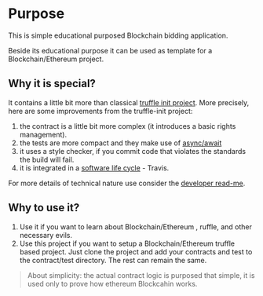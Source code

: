 # Purpose

This is simple educational purposed Blockchain bidding application.

Beside its educational purpose it can be used as template for a Blockchain/Ethereum project.

## Why it is special?

It contains a little bit more than classical [truffle init project](https://github.com/trufflesuite/truffle-init-default).
More precisely, here are some improvements from the truffle-init project:
1. the contract is a little bit more complex (it introduces a basic
rights management).
2. the tests are more compact and they make use of
[async/await](https://javascript.info/async-await)
3. it uses a style checker, if you commit code that violates the standards the
build will fail.
4. it is integrated in a
[software life cycle](https://en.wikipedia.org/wiki/Application_lifecycle_management) - Travis.

For more details of technical nature use consider the [developer read-me](./README-DEVELOPER.md).

## Why to use it?

1. Use it if you want to learn about Blockchain/Ethereum , ruffle, and other necessary evils.
2. Use this project if you want to setup a Blockchain/Ethereum truffle based project.
Just clone the project and add your contracts and test to the contract/test directory.
The rest can remain the same.

> About simplicity: the actual contract logic  is purposed that simple, it is used only to prove how ethereum Blockcahin works.
